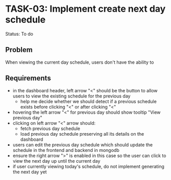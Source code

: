 # TASK-03: Implement create next day schedule
Status: To do

## Problem
When viewing the current day schedule, users don't have the ability to 

## Requirements
- in the dashboard header, left arrow "<" should be the button to allow users to view the existing schedule for the previous day
    - help me decide whether we should detect if a previous schedule exists before clicking "<" or after clicking "<"
- hovering the left arrow "<" for previous day should show tooltip "View previous day"
- clicking on left arrow "<" arrow should:
    - fetch previous day schedule 
    - load previous day schedule preserving all its details on the dashboard
- users can edit the previous day schedule which should update the schedule in the frontend and backend in mongodb
- ensure the right arrow ">" is enabled in this case so the user can click to view the next day up until the current day
- if user currently viewing today's schedule, do not implement generating the next day yet